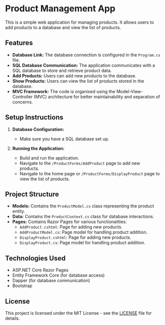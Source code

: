 # Product Management App

This is a simple web application for managing products. It allows users to add products to a database and view the list of products.

## Features

- **Database Link:** The database connection is configured in the `Program.cs` file.
- **SQL Database Communication:** The application communicates with a SQL database to store and retrieve product data.
- **Add Products:** Users can add new products to the database.
- **Show Products:** Users can view the list of products stored in the database.
- **MVC Framework:** The code is organised using the Model-View-Controller (MVC) architecture for better maintainability and separation of concerns.

## Setup Instructions

1. **Database Configuration:**
   - Make sure you have a SQL database set up.

2. **Running the Application:**
   - Build and run the application.
   - Navigate to the `/ProductForms/AddProduct` page to add new products.
   - Navigate to the home page or `/ProductForms/DisplayProduct` page to view the list of products.

## Project Structure

- **Models:** Contains the `ProductModel.cs` class representing the product entity.
- **Data:** Contains the `ProductContext.cs` class for database interactions.
- **Pages:** Contains Razor Pages for various functionalities.
  - `AddProduct.cshtml`: Page for adding new products.
  - `AddProductModel.cs`: Page model for handling product addition.
  - `DisplayProduct.cshtml`: Page for adding new products.
  - `DisplayProduct.cs`: Page model for handling product addition.

## Technologies Used

- ASP.NET Core Razor Pages
- Entity Framework Core (for database access)
- Dapper (for database communication)
- Bootstrap

## License

This project is licensed under the MIT License - see the [LICENSE](LICENSE) file for details.
